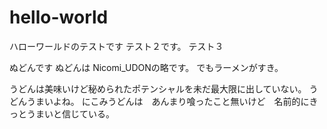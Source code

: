 # hello-world
ハローワールドのテストです
テスト２です。
テスト３

ぬどんです
ぬどんは Nicomi_UDONの略です。
でもラーメンがすき。

うどんは美味いけど秘められたポテンシャルを未だ最大限に出していない。
うどんうまいよね。
にこみうどんは　あんまり喰ったこと無いけど　名前的にきっとうまいと信じている。

